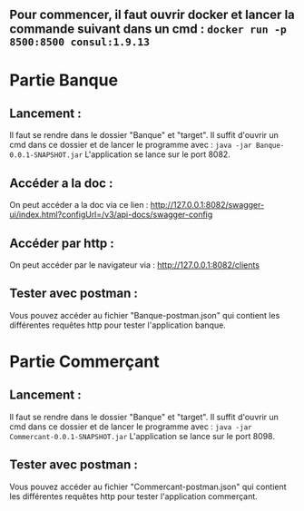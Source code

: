 ## Pour commencer, il faut ouvrir docker et lancer la commande suivant dans un cmd : `docker run -p 8500:8500 consul:1.9.13`

# Partie Banque

## Lancement :

Il faut se rendre dans le dossier "Banque" et "target". Il suffit d'ouvrir un cmd dans ce dossier et de lancer le programme avec : `java -jar Banque-0.0.1-SNAPSHOT.jar`
L'application se lance sur le port 8082.

## Accéder a la doc : 
On peut accéder a la doc via ce lien : http://127.0.0.1:8082/swagger-ui/index.html?configUrl=/v3/api-docs/swagger-config

## Accéder par http : 

On peut accéder par le navigateur via : http://127.0.0.1:8082/clients

## Tester avec postman : 

Vous pouvez accéder au fichier "Banque-postman.json" qui contient les différentes requêtes http pour tester l'application banque.

# Partie Commerçant

## Lancement :

Il faut se rendre dans le dossier "Banque" et "target". Il suffit d'ouvrir un cmd dans ce dossier et de lancer le programme avec : `java -jar Commercant-0.0.1-SNAPSHOT.jar`
L'application se lance sur le port 8098.

## Tester avec postman : 

Vous pouvez accéder au fichier "Commercant-postman.json" qui contient les différentes requêtes http pour tester l'application commerçant.